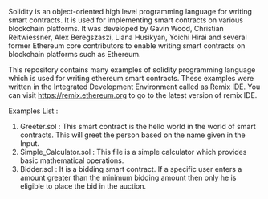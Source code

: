 Solidity is an object-oriented high level programming language for writing smart contracts. It is used for implementing smart contracts on various blockchain platforms. It was developed by Gavin Wood, Christian Reitwiessner, Alex Beregszaszi, Liana Husikyan, Yoichi Hirai and several former Ethereum core contributors to enable writing smart contracts on blockchain platforms such as Ethereum.

This repository contains many examples of solidity programming language which is used for writing ethereum smart contracts. These examples were written in the Integrated Development Environment called as Remix IDE. You can visit https://remix.ethereum.org to go to the latest version of remix IDE.

Examples List :
  1. Greeter.sol : This smart contract is the hello world in the world of smart contracts. This will greet the person based on the name given         in the Input.
  2. Simple_Calculator.sol : This file is a simple calculator which provides basic mathematical operations.
  3. Bidder.sol : It is a bidding smart contract. If a specific user enters a amount greater than the minimum bidding amount then only he is eligible to place the bid in the auction.
